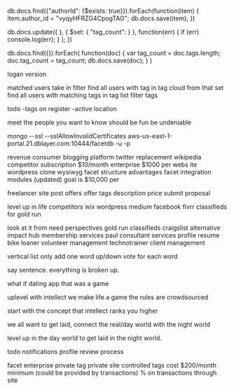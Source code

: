 db.docs.find({"authorId": {$exists: true}}).forEach(function(item)
{
        item.author_id = "vyqyHFRZG4CpogTAG";
        db.docs.save(item);
})


db.docs.update({
            }, {
                $set: {
                    "tag_count": 
                }
            },
            function(err) {
                if (err) console.log(err);
            }
        );
    })


db.docs.find({}).forEach(
    function(doc) {
        var tag_count = doc.tags.length;
        doc.tag_count = tag_count;
        db.docs.save(doc);
    }
)


<!--autocomplete add tag to doc-->
<!--bookmarks-->
<!--cancel edit option-->
<!--shareable address-->
<!--me button-->

logan version
<!--generate cloud after update-->
matched users
take in filter
find all users with tag in tag cloud
from that set find all users with matching tags in tag list
filter tags 

todo
-tags on register
-active location


meet the people you want to know
should be fun
be undeniable



mongo --ssl --sslAllowInvalidCertificates aws-us-east-1-portal.21.dblayer.com:10444/facetdb -u <user> -p<password>


revenue
    consumer
        blogging platform
        twitter replacement
        wikipedia competitor
        subscription
            $10/month
    enterprise
        $1000 per
            webs    ite
                wordpress clone
                wysiwyg
                facet structure
                advantages
                    facet integration
                    modules (updated)
        goal is $10,000 per
    


freelancer site
    post offers
    offer
        tags
        description
        price
    submit proposal
        
        
        
level up in life
competitors
    wix
    wordpress
    medium
    facebook
    fivrr
    classifieds for gold run
    
    
look at it from need perspectives
    gold run
        classifieds
            craigslist alternative
    impact hub
        membership
        services
    paul
        consultant services
        profile
        resume
    bike loaner
        volunteer management
    technotrainer
        client management
        
        
        
vertical list
only add one word
up/down vote for each word

say sentence.  everything is broken up.





what if dating app that was a game

uplevel with intellect
we make life a game
the rules are crowdsourced

start with the concept that intellect ranks you higher


we all want to get laid, connect the real/day world with the night world

level up in the day world to get laid in the night world.




todo
    notifications
    profile
    review process
    
    
facet enterprise
    private tag
    private site
    controlled tags
    cost $200/month minimum (could be provided by transactions)
    % on transactions through site